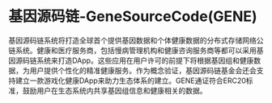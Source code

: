# 基因源码链-GeneSourceCode(GENE)

基因源码链系统将打造全球首个提供基因数据和个体健康数据的分布式存储网络公链系统。健康和医疗服务商，包括慢病管理机构和健康咨询服务商等都可以采用基因源码链系统来打造DApp。这些应用在用户许可的前提下将根据基因组和健康数据，为用户提供个性化的精准健康服务。作为概念验证，基因源码链基金会还会支持建立一款游戏化健康DApp来助力生态体系的建立。GENE通证符合ERC20标准，鼓励用户在生态系统内共享基因组信息和健康相关的数据。

